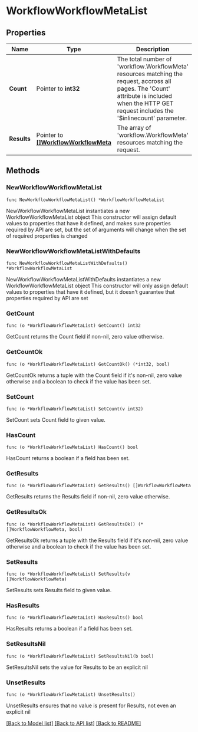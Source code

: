 # WorkflowWorkflowMetaList

## Properties

Name | Type | Description | Notes
------------ | ------------- | ------------- | -------------
**Count** | Pointer to **int32** | The total number of &#39;workflow.WorkflowMeta&#39; resources matching the request, accross all pages. The &#39;Count&#39; attribute is included when the HTTP GET request includes the &#39;$inlinecount&#39; parameter. | [optional] 
**Results** | Pointer to [**[]WorkflowWorkflowMeta**](WorkflowWorkflowMeta.md) | The array of &#39;workflow.WorkflowMeta&#39; resources matching the request. | [optional] 

## Methods

### NewWorkflowWorkflowMetaList

`func NewWorkflowWorkflowMetaList() *WorkflowWorkflowMetaList`

NewWorkflowWorkflowMetaList instantiates a new WorkflowWorkflowMetaList object
This constructor will assign default values to properties that have it defined,
and makes sure properties required by API are set, but the set of arguments
will change when the set of required properties is changed

### NewWorkflowWorkflowMetaListWithDefaults

`func NewWorkflowWorkflowMetaListWithDefaults() *WorkflowWorkflowMetaList`

NewWorkflowWorkflowMetaListWithDefaults instantiates a new WorkflowWorkflowMetaList object
This constructor will only assign default values to properties that have it defined,
but it doesn't guarantee that properties required by API are set

### GetCount

`func (o *WorkflowWorkflowMetaList) GetCount() int32`

GetCount returns the Count field if non-nil, zero value otherwise.

### GetCountOk

`func (o *WorkflowWorkflowMetaList) GetCountOk() (*int32, bool)`

GetCountOk returns a tuple with the Count field if it's non-nil, zero value otherwise
and a boolean to check if the value has been set.

### SetCount

`func (o *WorkflowWorkflowMetaList) SetCount(v int32)`

SetCount sets Count field to given value.

### HasCount

`func (o *WorkflowWorkflowMetaList) HasCount() bool`

HasCount returns a boolean if a field has been set.

### GetResults

`func (o *WorkflowWorkflowMetaList) GetResults() []WorkflowWorkflowMeta`

GetResults returns the Results field if non-nil, zero value otherwise.

### GetResultsOk

`func (o *WorkflowWorkflowMetaList) GetResultsOk() (*[]WorkflowWorkflowMeta, bool)`

GetResultsOk returns a tuple with the Results field if it's non-nil, zero value otherwise
and a boolean to check if the value has been set.

### SetResults

`func (o *WorkflowWorkflowMetaList) SetResults(v []WorkflowWorkflowMeta)`

SetResults sets Results field to given value.

### HasResults

`func (o *WorkflowWorkflowMetaList) HasResults() bool`

HasResults returns a boolean if a field has been set.

### SetResultsNil

`func (o *WorkflowWorkflowMetaList) SetResultsNil(b bool)`

 SetResultsNil sets the value for Results to be an explicit nil

### UnsetResults
`func (o *WorkflowWorkflowMetaList) UnsetResults()`

UnsetResults ensures that no value is present for Results, not even an explicit nil

[[Back to Model list]](../README.md#documentation-for-models) [[Back to API list]](../README.md#documentation-for-api-endpoints) [[Back to README]](../README.md)


